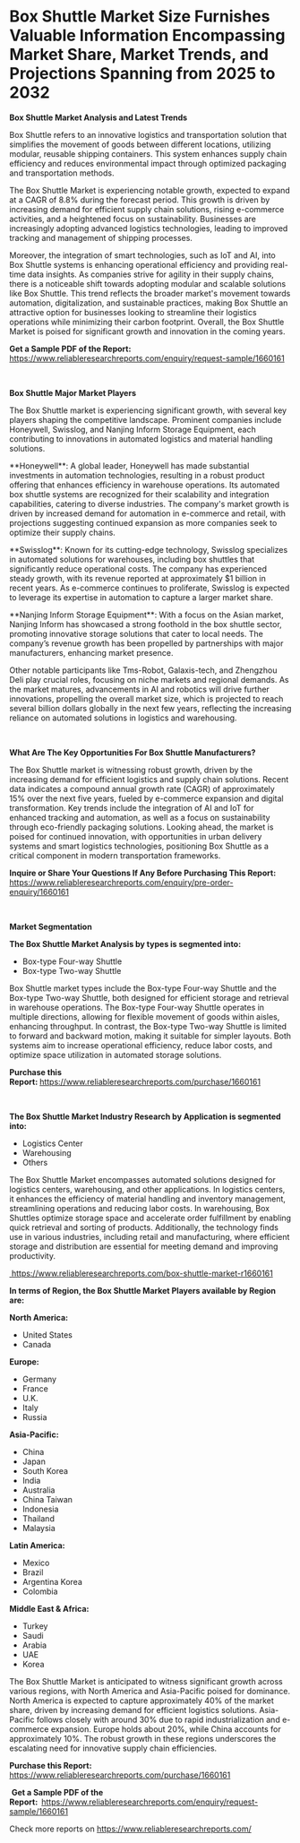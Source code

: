 <p><h1>Box Shuttle Market Size Furnishes Valuable Information Encompassing Market Share, Market Trends, and Projections Spanning from 2025 to 2032</h1></p><p><strong>Box Shuttle Market Analysis and Latest Trends</strong></p>
<p><p>Box Shuttle refers to an innovative logistics and transportation solution that simplifies the movement of goods between different locations, utilizing modular, reusable shipping containers. This system enhances supply chain efficiency and reduces environmental impact through optimized packaging and transportation methods.</p><p>The Box Shuttle Market is experiencing notable growth, expected to expand at a CAGR of 8.8% during the forecast period. This growth is driven by increasing demand for efficient supply chain solutions, rising e-commerce activities, and a heightened focus on sustainability. Businesses are increasingly adopting advanced logistics technologies, leading to improved tracking and management of shipping processes.</p><p>Moreover, the integration of smart technologies, such as IoT and AI, into Box Shuttle systems is enhancing operational efficiency and providing real-time data insights. As companies strive for agility in their supply chains, there is a noticeable shift towards adopting modular and scalable solutions like Box Shuttle. This trend reflects the broader market's movement towards automation, digitalization, and sustainable practices, making Box Shuttle an attractive option for businesses looking to streamline their logistics operations while minimizing their carbon footprint. Overall, the Box Shuttle Market is poised for significant growth and innovation in the coming years.</p></p>
<p><strong>Get a Sample PDF of the Report:&nbsp;</strong> <a href="https://www.reliableresearchreports.com/enquiry/request-sample/1660161?utm_campaign=2205&utm_medium=2&utm_source=Github&utm_content=ia&utm_term=20022025&utm_id=box-shuttle">https://www.reliableresearchreports.com/enquiry/request-sample/1660161</a></p>
<p>&nbsp;</p>
<p><strong>Box Shuttle Major Market Players</strong></p>
<p><p>The Box Shuttle market is experiencing significant growth, with several key players shaping the competitive landscape. Prominent companies include Honeywell, Swisslog, and Nanjing Inform Storage Equipment, each contributing to innovations in automated logistics and material handling solutions.</p><p>**Honeywell**: A global leader, Honeywell has made substantial investments in automation technologies, resulting in a robust product offering that enhances efficiency in warehouse operations. Its automated box shuttle systems are recognized for their scalability and integration capabilities, catering to diverse industries. The company's market growth is driven by increased demand for automation in e-commerce and retail, with projections suggesting continued expansion as more companies seek to optimize their supply chains.</p><p>**Swisslog**: Known for its cutting-edge technology, Swisslog specializes in automated solutions for warehouses, including box shuttles that significantly reduce operational costs. The company has experienced steady growth, with its revenue reported at approximately $1 billion in recent years. As e-commerce continues to proliferate, Swisslog is expected to leverage its expertise in automation to capture a larger market share.</p><p>**Nanjing Inform Storage Equipment**: With a focus on the Asian market, Nanjing Inform has showcased a strong foothold in the box shuttle sector, promoting innovative storage solutions that cater to local needs. The company’s revenue growth has been propelled by partnerships with major manufacturers, enhancing market presence.</p><p>Other notable participants like Tms-Robot, Galaxis-tech, and Zhengzhou Deli play crucial roles, focusing on niche markets and regional demands. As the market matures, advancements in AI and robotics will drive further innovations, propelling the overall market size, which is projected to reach several billion dollars globally in the next few years, reflecting the increasing reliance on automated solutions in logistics and warehousing.</p></p>
<p>&nbsp;</p>
<p><strong>What Are The Key Opportunities For Box Shuttle Manufacturers?</strong></p>
<p><p>The Box Shuttle market is witnessing robust growth, driven by the increasing demand for efficient logistics and supply chain solutions. Recent data indicates a compound annual growth rate (CAGR) of approximately 15% over the next five years, fueled by e-commerce expansion and digital transformation. Key trends include the integration of AI and IoT for enhanced tracking and automation, as well as a focus on sustainability through eco-friendly packaging solutions. Looking ahead, the market is poised for continued innovation, with opportunities in urban delivery systems and smart logistics technologies, positioning Box Shuttle as a critical component in modern transportation frameworks.</p></p>
<p><strong>Inquire or Share Your Questions If Any Before Purchasing This Report:</strong> <a href="https://www.reliableresearchreports.com/enquiry/pre-order-enquiry/1660161?utm_campaign=2205&utm_medium=2&utm_source=Github&utm_content=ia&utm_term=20022025&utm_id=box-shuttle">https://www.reliableresearchreports.com/enquiry/pre-order-enquiry/1660161</a></p>
<p>&nbsp;</p>
<p><strong>Market Segmentation</strong></p>
<p><strong>The Box Shuttle Market Analysis by types is segmented into:</strong></p>
<p><ul><li>Box-type Four-way Shuttle</li><li>Box-type Two-way Shuttle</li></ul></p>
<p><p>Box Shuttle market types include the Box-type Four-way Shuttle and the Box-type Two-way Shuttle, both designed for efficient storage and retrieval in warehouse operations. The Box-type Four-way Shuttle operates in multiple directions, allowing for flexible movement of goods within aisles, enhancing throughput. In contrast, the Box-type Two-way Shuttle is limited to forward and backward motion, making it suitable for simpler layouts. Both systems aim to increase operational efficiency, reduce labor costs, and optimize space utilization in automated storage solutions.</p></p>
<p><strong>Purchase this Report:&nbsp;</strong><a href="https://www.reliableresearchreports.com/purchase/1660161?utm_campaign=2205&utm_medium=2&utm_source=Github&utm_content=ia&utm_term=20022025&utm_id=box-shuttle">https://www.reliableresearchreports.com/purchase/1660161</a></p>
<p>&nbsp;</p>
<p><strong>The Box Shuttle Market Industry Research by Application is segmented into:</strong></p>
<p><ul><li>Logistics Center</li><li>Warehousing</li><li>Others</li></ul></p>
<p><p>The Box Shuttle Market encompasses automated solutions designed for logistics centers, warehousing, and other applications. In logistics centers, it enhances the efficiency of material handling and inventory management, streamlining operations and reducing labor costs. In warehousing, Box Shuttles optimize storage space and accelerate order fulfillment by enabling quick retrieval and sorting of products. Additionally, the technology finds use in various industries, including retail and manufacturing, where efficient storage and distribution are essential for meeting demand and improving productivity.</p></p>
<p><a href="https://www.reliableresearchreports.com/box-shuttle-market-r1660161?utm_campaign=2205&utm_medium=2&utm_source=Github&utm_content=ia&utm_term=20022025&utm_id=box-shuttle">&nbsp;https://www.reliableresearchreports.com/box-shuttle-market-r1660161</a></p>
<p><strong>In terms of Region, the Box Shuttle Market Players available by Region are:</strong></p>
<p>
    <p> <strong> North America: </strong>
        <ul>
            <li>United States</li>
            <li>Canada</li>
        </ul>
        </p> 
    <p> <strong> Europe: </strong>
        <ul>
            <li>Germany</li>
            <li>France</li>
            <li>U.K.</li>
            <li>Italy</li>
            <li>Russia</li>
        </ul>
        </p> 
    <p> <strong> Asia-Pacific: </strong>
        <ul>
            <li>China</li>
            <li>Japan</li>
            <li>South Korea</li>
            <li>India</li>
            <li>Australia</li>
            <li>China Taiwan</li>
            <li>Indonesia</li>
            <li>Thailand</li>
            <li>Malaysia</li>
        </ul>
        </p> 
    <p> <strong> Latin America: </strong>
        <ul>
            <li>Mexico</li>
            <li>Brazil</li>
            <li>Argentina Korea</li>
            <li>Colombia</li>
        </ul>
        </p> 
    <p> <strong> Middle East & Africa: </strong>
        <ul>
            <li>Turkey</li>
            <li>Saudi</li>
            <li>Arabia</li>
            <li>UAE</li>
            <li>Korea</li>
        </ul>
    </p>
    </p>
<p><p>The Box Shuttle Market is anticipated to witness significant growth across various regions, with North America and Asia-Pacific poised for dominance. North America is expected to capture approximately 40% of the market share, driven by increasing demand for efficient logistics solutions. Asia-Pacific follows closely with around 30% due to rapid industrialization and e-commerce expansion. Europe holds about 20%, while China accounts for approximately 10%. The robust growth in these regions underscores the escalating need for innovative supply chain efficiencies.</p></p>
<p><strong>Purchase this Report: </strong><a href="https://www.reliableresearchreports.com/purchase/1660161?utm_campaign=2205&utm_medium=2&utm_source=Github&utm_content=ia&utm_term=20022025&utm_id=box-shuttle">https://www.reliableresearchreports.com/purchase/1660161</a></p>
<p>&nbsp;<strong>Get a Sample PDF of the Report:&nbsp;&nbsp;</strong><a href="https://www.reliableresearchreports.com/enquiry/request-sample/1660161?utm_campaign=2205&utm_medium=2&utm_source=Github&utm_content=ia&utm_term=20022025&utm_id=box-shuttle">https://www.reliableresearchreports.com/enquiry/request-sample/1660161</a></p>
<p><strong></strong></p>
<p>Check more reports on <a href="https://www.reliableresearchreports.com/?utm_campaign=2205&utm_medium=2&utm_source=Github&utm_content=ia&utm_term=20022025&utm_id=box-shuttle">https://www.reliableresearchreports.com/</a></p>